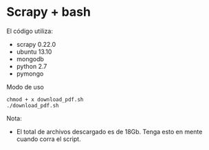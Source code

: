 Scrapy + bash
========
El código utiliza:
- scrapy 0.22.0
- ubuntu 13.10
- mongodb
- python 2.7
- pymongo

Modo de uso
```
chmod + x download_pdf.sh
./download_pdf.sh
```

Nota:  
* El total de archivos descargado es de 18Gb. Tenga esto en mente cuando corra el script.
